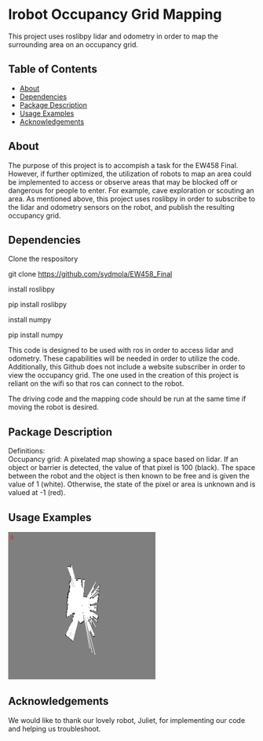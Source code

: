 # Irobot Occupancy Grid Mapping

This project uses roslibpy lidar and odometry in order to map the surrounding area on an occupancy grid.

## Table of Contents

- [About](#about)
- [Dependencies](#dependencies)
- [Package Description](#packagedescription)
- [Usage Examples](#usageexamples)
- [Acknowledgements](#acknowledgements)
  

## About

The purpose of this project is to accompish a task for the EW458 Final. However, if further optimized, the utilization of robots to map an area could be implemented to access or observe areas that may be blocked off or dangerous for people to enter. For example, cave exploration or scouting an area. 
As mentioned above, this project uses roslibpy in order to subscribe to the lidar and odometry sensors on the robot, and publish the resulting occupancy grid.


## Dependencies

Clone the respository  

git clone https://github.com/sydmola/EW458_Final  

install roslibpy  

  pip install roslibpy  

install numpy  

  pip install numpy  
  

This code is designed to be used with ros in order to access lidar and odometry. These capabilities will be needed in order to utilize the code. Additionally, this Github does not include a website subscriber in order to view the occupancy grid. The one used in the creation of this project is reliant on the wifi so that ros can connect to the robot.  


The driving code and the mapping code should be run at the same time if moving the robot is desired.

## Package Description

Definitions:  
Occupancy grid: A pixelated map showing a space based on lidar. If an object or barrier is detected, the value of that pixel is 100 (black). The space between the robot and the object is then known to be free and is given the value of 1 (white). Otherwise, the state of the pixel or area is unknown and is valued at -1 (red).


## Usage Examples

![mapgif](docs/BCF_map1.gif) 


## Acknowledgements

We would like to thank our lovely robot, Juliet, for implementing our code and helping us troubleshoot.
